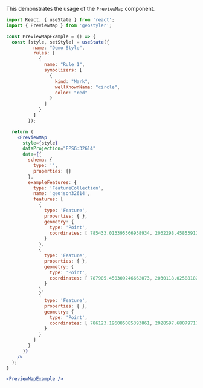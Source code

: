 <!--
 * Released under the BSD 2-Clause License
 *
 * Copyright © 2018-present, terrestris GmbH & Co. KG and GeoStyler contributors
 * All rights reserved.
 *
 * Redistribution and use in source and binary forms, with or without
 * modification, are permitted provided that the following conditions are met:
 *
 * * Redistributions of source code must retain the above copyright notice,
 *   this list of conditions and the following disclaimer.
 *
 * * Redistributions in binary form must reproduce the above copyright notice,
 *   this list of conditions and the following disclaimer in the documentation
 *   and/or other materials provided with the distribution.
 *
 * THIS SOFTWARE IS PROVIDED BY THE COPYRIGHT HOLDERS AND CONTRIBUTORS "AS IS"
 * AND ANY EXPRESS OR IMPLIED WARRANTIES, INCLUDING, BUT NOT LIMITED TO, THE
 * IMPLIED WARRANTIES OF MERCHANTABILITY AND FITNESS FOR A PARTICULAR PURPOSE
 * ARE DISCLAIMED. IN NO EVENT SHALL THE COPYRIGHT HOLDER OR CONTRIBUTORS BE
 * LIABLE FOR ANY DIRECT, INDIRECT, INCIDENTAL, SPECIAL, EXEMPLARY, OR
 * CONSEQUENTIAL DAMAGES (INCLUDING, BUT NOT LIMITED TO, PROCUREMENT OF
 * SUBSTITUTE GOODS OR SERVICES; LOSS OF USE, DATA, OR PROFITS; OR BUSINESS
 * INTERRUPTION) HOWEVER CAUSED AND ON ANY THEORY OF LIABILITY, WHETHER IN
 * CONTRACT, STRICT LIABILITY, OR TORT (INCLUDING NEGLIGENCE OR OTHERWISE)
 * ARISING IN ANY WAY OUT OF THE USE OF THIS SOFTWARE, EVEN IF ADVISED OF THE
 * POSSIBILITY OF SUCH DAMAGE.
 *
-->

This demonstrates the usage of the `PreviewMap` component.

```jsx
import React, { useState } from 'react';
import { PreviewMap } from 'geostyler';

const PreviewMapExample = () => {
  const [style, setStyle] = useState({
          name: "Demo Style",
          rules: [
            {
              name: "Rule 1",
              symbolizers: [
                {
                  kind: "Mark",
                  wellKnownName: "circle",
                  color: "red"
                }
              ]
            }
          ]
        });

  return (
    <PreviewMap
      style={style}
      dataProjection="EPSG:32614"
      data={{
        schema: {
          type: '',
          properties: {}
        },
        exampleFeatures: {
          type: 'FeatureCollection',
          name: 'geojson32614',
          features: [
            {
              type: 'Feature',
              properties: { },
              geometry: {
                type: 'Point',
                coordinates: [ 785433.013395566958934, 2032298.458539120620117 ]
              }
            },
            {
              type: 'Feature',
              properties: { },
              geometry: {
                type: 'Point',
                coordinates: [ 787905.450309246662073, 2030118.025881822220981 ]
              }
            },
            {
              type: 'Feature',
              properties: { },
              geometry: {
                type: 'Point',
                coordinates: [ 786123.196085085393861, 2028597.680797176202759 ]
              }
            }
          ]
        }
      }}
    />
  );
}

<PreviewMapExample />
```
